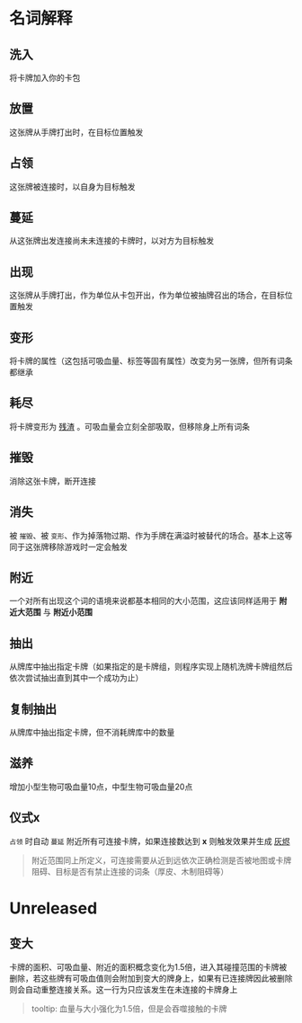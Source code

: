 # 名词解释

## 洗入

将卡牌加入你的卡包

## 放置

这张牌从手牌打出时，在目标位置触发

## 占领

这张牌被连接时，以自身为目标触发

## 蔓延

从这张牌出发连接尚未未连接的卡牌时，以对方为目标触发

## 出现

这张牌从手牌打出，作为单位从卡包开出，作为单位被抽牌召出的场合，在目标位置触发

## 变形

将卡牌的属性（这包括可吸血量、标签等固有属性）改变为另一张牌，但所有词条都继承

## 耗尽

将卡牌变形为 [残渣](卡牌/残渣.md) 。可吸血量会立刻全部吸取，但移除身上所有词条

## 摧毁

消除这张卡牌，断开连接

## 消失

被 `摧毁`、被 `变形`、作为掉落物过期、作为手牌在满溢时被替代的场合。基本上这等同于这张牌移除游戏时一定会触发

## 附近

一个对所有出现这个词的语境来说都基本相同的大小范围，这应该同样适用于 **附近大范围** 与 **附近小范围**

## 抽出

从牌库中抽出指定卡牌（如果指定的是卡牌组，则程序实现上随机洗牌卡牌组然后依次尝试抽出直到其中一个成功为止）

## 复制抽出

从牌库中抽出指定卡牌，但不消耗牌库中的数量

## 滋养

增加小型生物可吸血量10点，中型生物可吸血量20点

## 仪式x

`占领` 时自动 `蔓延` 附近所有可连接卡牌，如果连接数达到 **x** 则触发效果并生成 [灰烬](卡牌/灰烬.md)

> 附近范围同上所定义，可连接需要从近到远依次正确检测是否被地图或卡牌阻碍、目标是否有禁止连接的词条（厚皮、木制阻碍等）

# Unreleased

## 变大

卡牌的面积、可吸血量、附近的面积概念变化为1.5倍，进入其碰撞范围的卡牌被删除，若这些牌有可吸血值则会附加到变大的牌身上，如果有已连接牌因此被删除则会自动重整连接关系。这一行为只应该发生在未连接的卡牌身上

> tooltip: 血量与大小强化为1.5倍，但是会吞噬接触的卡牌
